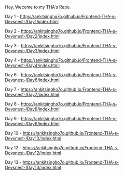 Hey, Wecome to my THA's Repo.

Day 1 - https://ankitsingho7o.github.io/Frontend-THA-s-Devsnest-/Day1/index.html

Day 2 - https://ankitsingho7o.github.io/Frontend-THA-s-Devsnest-/Day2/index.html

Day 3 - https://ankitsingho7o.github.io/Frontend-THA-s-Devsnest-/Day3/index.html

Day 4 - https://ankitsingho7o.github.io/Frontend-THA-s-Devsnest-/Day4/index.html

Day 6 - https://ankitsingho7o.github.io/Frontend-THA-s-Devsnest-/Day6/index.html

Day 7 - https://ankitsingho7o.github.io/Frontend-THA-s-Devsnest-/Day7/index.html

Day 8 - https://ankitsingho7o.github.io/Frontend-THA-s-Devsnest-/Day8/index.html

Day 9 - https://ankitsingho7o.github.io/Frontend-THA-s-Devsnest-/Day9/index.html

Day 10 - https://ankitsingho7o.github.io/Frontend-THA-s-Devsnest-/Day10/index.html

Day 12 - https://ankitsingho7o.github.io/Frontend-THA-s-Devsnest-/Day12/index.html

Day 13 - https://ankitsingho7o.github.io/Frontend-THA-s-Devsnest-/Day13/index.html
